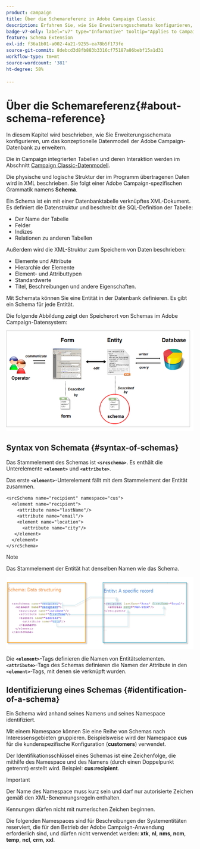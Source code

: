 ```yaml
---
product: campaign
title: Über die Schemareferenz in Adobe Campaign Classic
description: Erfahren Sie, wie Sie Erweiterungsschemata konfigurieren, um das konzeptionelle Datenmodell der Adobe Campaign Classic-Datenbank zu erweitern.
badge-v7-only: label="v7" type="Informative" tooltip="Applies to Campaign Classic v7 only"
feature: Schema Extension
exl-id: f36a1b01-a002-4a21-9255-ea78b5f173fe
source-git-commit: 8debcd3d8fb883b3316cf75187a86bebf15a1d31
workflow-type: tm+mt
source-wordcount: '381'
ht-degree: 58%

---
```


# Über die Schemareferenz{#about-schema-reference}

In diesem Kapitel wird beschrieben, wie Sie Erweiterungsschemata konfigurieren, um das konzeptionelle Datenmodell der Adobe Campaign-Datenbank zu erweitern.

Die in Campaign integrierten Tabellen und deren Interaktion werden im Abschnitt [Campaign Classic-Datenmodell](https://helpx.adobe.com/de/campaign/kb/acc-datamodel.html).

Die physische und logische Struktur der im Programm übertragenen Daten wird in XML beschrieben. Sie folgt einer Adobe Campaign-spezifischen Grammatik namens **Schema**.

Ein Schema ist ein mit einer Datenbanktabelle verknüpftes XML-Dokument. Es definiert die Datenstruktur und beschreibt die SQL-Definition der Tabelle:

* Der Name der Tabelle
* Felder
* Indizes
* Relationen zu anderen Tabellen

Außerdem wird die XML-Struktur zum Speichern von Daten beschrieben:

* Elemente und Attribute
* Hierarchie der Elemente
* Element- und Attributtypen
* Standardwerte
* Titel, Beschreibungen und andere Eigenschaften.

Mit Schemata können Sie eine Entität in der Datenbank definieren. Es gibt ein Schema für jede Entität.

Die folgende Abbildung zeigt den Speicherort von Schemas im Adobe Campaign-Datensystem:

![](assets/reference_schema_intro.png)

## Syntax von Schemata {#syntax-of-schemas}

Das Stammelement des Schemas ist **`<srcschema>`**. Es enthält die Unterelemente **`<element>`** und **`<attribute>`**.

Das erste **`<element>`**-Unterelement fällt mit dem Stammelement der Entität zusammen.

```
<srcSchema name="recipient" namespace="cus">
  <element name="recipient">  
    <attribute name="lastName"/>
    <attribute name="email"/>
    <element name="location">
      <attribute name="city"/>
   </element>
  </element>
</srcSchema>
```

>[!NOTE]
>
>Das Stammelement der Entität hat denselben Namen wie das Schema.

![](assets/s_ncs_configuration_schema_and_entity.png)

Die **`<element>`**-Tags definieren die Namen von Entitätselementen. **`<attribute>`**-Tags des Schemas definieren die Namen der Attribute in den **`<element>`**-Tags, mit denen sie verknüpft wurden.

## Identifizierung eines Schemas {#identification-of-a-schema}

Ein Schema wird anhand seines Namens und seines Namespace identifiziert.

Mit einem Namespace können Sie eine Reihe von Schemas nach Interessensgebieten gruppieren. Beispielsweise wird der Namespace **cus** für die kundenspezifische Konfiguration (**customers**) verwendet.

Der Identifikationsschlüssel eines Schemas ist eine Zeichenfolge, die mithilfe des Namespace und des Namens (durch einen Doppelpunkt getrennt) erstellt wird. Beispiel: **cus:recipient**.

>[!IMPORTANT]
>
>Der Name des Namespace muss kurz sein und darf nur autorisierte Zeichen gemäß den XML-Benennungsregeln enthalten.
>
>Kennungen dürfen nicht mit numerischen Zeichen beginnen.
>
>Die folgenden Namespaces sind für Beschreibungen der Systementitäten reserviert, die für den Betrieb der Adobe Campaign-Anwendung erforderlich sind, und dürfen nicht verwendet werden: **xtk**, **nl**, **nms**, **ncm**, **temp**, **ncl**, **crm**, **xxl**.

